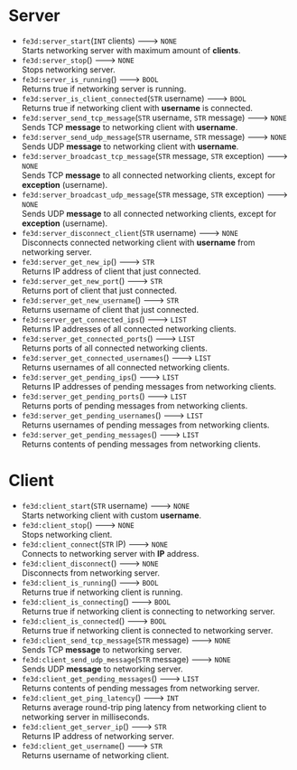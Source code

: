 # Server
- `fe3d:server_start`(`INT` clients) ---> `NONE`  
  Starts networking server with maximum amount of **clients**.
- `fe3d:server_stop`() ---> `NONE`  
  Stops networking server.
- `fe3d:server_is_running`() ---> `BOOL`  
  Returns true if networking server is running.
- `fe3d:server_is_client_connected`(`STR` username) ---> `BOOL`  
  Returns true if networking client with **username** is connected.
- `fe3d:server_send_tcp_message`(`STR` username, `STR` message) ---> `NONE`  
  Sends TCP **message** to networking client with **username**.
- `fe3d:server_send_udp_message`(`STR` username, `STR` message) ---> `NONE`  
  Sends UDP **message** to networking client with **username**.
- `fe3d:server_broadcast_tcp_message`(`STR` message, `STR` exception) ---> `NONE`  
  Sends TCP **message** to all connected networking clients, except for **exception** (username).
- `fe3d:server_broadcast_udp_message`(`STR` message, `STR` exception) ---> `NONE`  
  Sends UDP **message** to all connected networking clients, except for **exception** (username).
- `fe3d:server_disconnect_client`(`STR` username) ---> `NONE`  
  Disconnects connected networking client with **username** from networking server.
- `fe3d:server_get_new_ip`() ---> `STR`  
  Returns IP address of client that just connected.
- `fe3d:server_get_new_port`() ---> `STR`  
  Returns port of client that just connected.
- `fe3d:server_get_new_username`() ---> `STR`  
  Returns username of client that just connected.
- `fe3d:server_get_connected_ips`() ---> `LIST`  
  Returns IP addresses of all connected networking clients.
- `fe3d:server_get_connected_ports`() ---> `LIST`  
  Returns ports of all connected networking clients.
- `fe3d:server_get_connected_usernames`() ---> `LIST`  
  Returns usernames of all connected networking clients.
- `fe3d:server_get_pending_ips`() ---> `LIST`  
  Returns IP addresses of pending messages from networking clients.
- `fe3d:server_get_pending_ports`() ---> `LIST`  
  Returns ports of pending messages from networking clients.
- `fe3d:server_get_pending_usernames`() ---> `LIST`  
  Returns usernames of pending messages from networking clients.
- `fe3d:server_get_pending_messages`() ---> `LIST`  
  Returns contents of pending messages from networking clients.

# Client
- `fe3d:client_start`(`STR` username) ---> `NONE`  
  Starts networking client with custom **username**.
- `fe3d:client_stop`() ---> `NONE`  
  Stops networking client.
- `fe3d:client_connect`(`STR` IP) ---> `NONE`  
  Connects to networking server with **IP** address.
- `fe3d:client_disconnect`() ---> `NONE`  
  Disconnects from networking server.
- `fe3d:client_is_running`() ---> `BOOL`  
  Returns true if networking client is running.
- `fe3d:client_is_connecting`() ---> `BOOL`  
  Returns true if networking client is connecting to networking server.
- `fe3d:client_is_connected`() ---> `BOOL`  
  Returns true if networking client is connected to networking server.
- `fe3d:client_send_tcp_message`(`STR` message) ---> `NONE`  
  Sends TCP **message** to networking server.
- `fe3d:client_send_udp_message`(`STR` message) ---> `NONE`  
  Sends UDP **message** to networking server.
- `fe3d:client_get_pending_messages`() ---> `LIST`  
  Returns contents of pending messages from networking server.
- `fe3d:client_get_ping_latency`() ---> `INT`  
  Returns average round-trip ping latency from networking client to networking server in milliseconds.
- `fe3d:client_get_server_ip`() ---> `STR`  
  Returns IP address of networking server.
- `fe3d:client_get_username`() ---> `STR`  
  Returns username of networking client.
